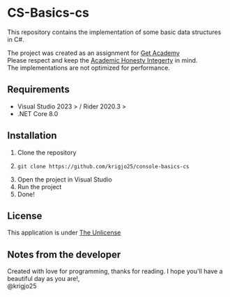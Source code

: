 ﻿# CS-Basics-cs
This repository contains the implementation of some basic data structures in C#.

The project was created as an assignment for [Get Academy](https://getacademy.no)<br>
Please respect and keep
the [Academic Honesty Integerty](https://ctl.columbia.edu/resources-and-technology/resources/academic-integrity/) in
mind.<br>
The implementations are not optimized for performance.

## Requirements
- Visual Studio 2023 > / Rider 2020.3 >
- .NET Core 8.0

## Installation
1. Clone the repository
2. ```shell script
   git clone https://github.com/krigjo25/console-basics-cs
   ```
3. Open the project in Visual Studio
4. Run the project
5. Done!

## License
This application is under [The Unlicense](./LICENCE)

## Notes from the developer
Created with love for programming, thanks for reading.
I hope you'll have a beautiful day as you are!,<br>
@krigjo25
